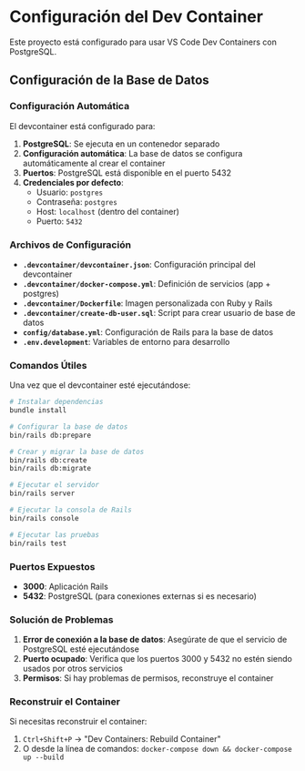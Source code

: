 # Configuración del Dev Container

Este proyecto está configurado para usar VS Code Dev Containers con PostgreSQL.

## Configuración de la Base de Datos

### Configuración Automática

El devcontainer está configurado para:

1. **PostgreSQL**: Se ejecuta en un contenedor separado
2. **Configuración automática**: La base de datos se configura automáticamente al crear el container
3. **Puertos**: PostgreSQL está disponible en el puerto 5432
4. **Credenciales por defecto**:
   - Usuario: `postgres`
   - Contraseña: `postgres`
   - Host: `localhost` (dentro del container)
   - Puerto: `5432`

### Archivos de Configuración

- **`.devcontainer/devcontainer.json`**: Configuración principal del devcontainer
- **`.devcontainer/docker-compose.yml`**: Definición de servicios (app + postgres)
- **`.devcontainer/Dockerfile`**: Imagen personalizada con Ruby y Rails
- **`.devcontainer/create-db-user.sql`**: Script para crear usuario de base de datos
- **`config/database.yml`**: Configuración de Rails para la base de datos
- **`.env.development`**: Variables de entorno para desarrollo

### Comandos Útiles

Una vez que el devcontainer esté ejecutándose:

```bash
# Instalar dependencias
bundle install

# Configurar la base de datos
bin/rails db:prepare

# Crear y migrar la base de datos
bin/rails db:create
bin/rails db:migrate

# Ejecutar el servidor
bin/rails server

# Ejecutar la consola de Rails
bin/rails console

# Ejecutar las pruebas
bin/rails test
```

### Puertos Expuestos

- **3000**: Aplicación Rails
- **5432**: PostgreSQL (para conexiones externas si es necesario)

### Solución de Problemas

1. **Error de conexión a la base de datos**: Asegúrate de que el servicio de PostgreSQL esté ejecutándose
2. **Puerto ocupado**: Verifica que los puertos 3000 y 5432 no estén siendo usados por otros servicios
3. **Permisos**: Si hay problemas de permisos, reconstruye el container

### Reconstruir el Container

Si necesitas reconstruir el container:

1. `Ctrl+Shift+P` → "Dev Containers: Rebuild Container"
2. O desde la línea de comandos: `docker-compose down && docker-compose up --build`

